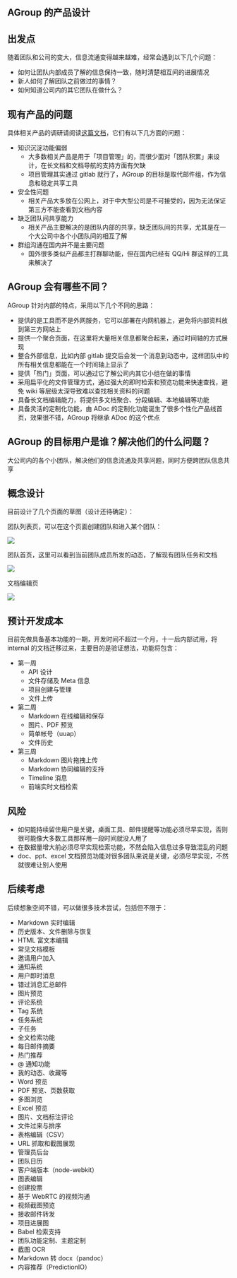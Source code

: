 AGroup 的产品设计
---------------------------

## 出发点

随着团队和公司的变大，信息流通变得越来越难，经常会遇到以下几个问题：

* 如何让团队内部成员了解的信息保持一致，随时清楚相互间的进展情况
* 新人如何了解团队之前做过的事情？
* 如何知道公司内的其它团队在做什么？

## 现有产品的问题

具体相关产品的调研请阅读[这篇文档](competitor.md)，它们有以下几方面的问题：

* 知识沉淀功能偏弱
    - 大多数相关产品是用于「项目管理」的，而很少面对「团队积累」来设计，在长文档和文档导航的支持方面有欠缺
    - 项目管理其实通过 gitlab 就行了，AGroup 的目标是取代邮件组，作为信息和稳定共享工具
* 安全性问题
    - 相关产品大多放在公网上，对于中大型公司是不可接受的，因为无法保证第三方不能查看到文档内容
* 缺乏团队间共享能力
    - 相关产品主要解决的是团队内部的共享，缺乏团队间的共享，尤其是在一个大公司中各个小团队间的相互了解
* 群组沟通在国内并不是主要问题
    - 国外很多类似产品都主打群聊功能，但在国内已经有 QQ/Hi 群这样的工具来解决了

## AGroup 会有哪些不同？

AGroup 针对内部的特点，采用以下几个不同的思路：

* 提供的是工具而不是外网服务，它可以部署在内网机器上，避免将内部资料放到第三方网站上
* 提供一个聚合页面，在这里将大量相关信息都聚合起来，通过时间轴的方式展现
* 整合外部信息，比如内部 gitlab 提交后会发一个消息到动态中，这样团队中的所有相关信息都能在一个时间轴上显示了
* 提供「热门」页面，可以通过它了解公司内其它小组在做的事情
* 采用扁平化的文件管理方式，通过强大的即时检索和预览功能来快速查找，避免 wiki 等层级太深导致难以查找相关资料的问题
* 具备长文档编辑能力，将提供多文档聚合、分段编辑、本地编辑等功能
* 具备灵活的定制化功能，由 ADoc 的定制化功能诞生了很多个性化产品线首页，效果很不错，AGroup 将继承 ADoc 的这个优点

## AGroup 的目标用户是谁？解决他们的什么问题？

大公司内的各个小团队，解决他们的信息流通及共享问题，同时方便跨团队信息共享

## 概念设计

目前设计了几个页面的草图（设计还待确定）：

团队列表页，可以在这个页面创建团队和进入某个团队：

![](agroup/index.png)

团队首页，这里可以看到当前团队成员所发的动态，了解现有团队任务和文档

![](agroup/group.png)

文档编辑页

![](agroup/markdown.png)

## 预计开发成本

目前先做具备基本功能的一期，开发时间不超过一个月，十一后内部试用，将 internal 的文档迁移过来，主要目的是验证想法，功能将包含：

* 第一周
    * API 设计
    * 文件存储及 Meta 信息
    * 项目创建与管理
    * 文件上传
* 第二周
    * Markdown 在线编辑和保存
    * 图片、PDF 预览
    * 简单帐号（uuap）
    * 文件历史
* 第三周
    * Markdown 图片拖拽上传
    * Markdown 协同编辑的支持
    * Timeline 消息
    * 前端实时文档检索

## 风险

* 如何能持续留住用户是关键，桌面工具、邮件提醒等功能必须尽早实现，否则很可能像大多数工具那样用一段时间就没人用了
* 在数据量增大前必须尽早实现检索功能，不然会陷入信息过多导致混乱的问题
* doc、ppt、excel 文档预览功能对很多团队来说是关键，必须尽早实现，不然就很难让别人使用
 
## 后续考虑

后续想象空间不错，可以做很多技术尝试，包括但不限于：

* Markdown 实时编辑
* 历史版本、文件删除与恢复
* HTML 富文本编辑
* 常见文档模板
* 邀请用户加入
* 通知系统
* 用户即时消息
* 错过消息汇总邮件
* 图片预览
* 评论系统
* Tag 系统
* 任务系统
* 子任务
* 全文检索功能
* 每日邮件摘要
* 热门推荐
* @ 通知功能
* 我的动态、收藏等
* Word 预览
* PDF 预览、页数获取
* 多图浏览
* Excel 预览
* 图片、文档标注评论
* 文件过来与排序
* 表格编辑（CSV）
* URL 抓取和截图展现
* 管理员后台
* 团队日历
* 客户端版本（node-webkit）
* 图表编辑
* 创建投票
* 基于 WebRTC 的视频沟通
* 视频截图预览
* 接收邮件转发
* 项目进展图
* Babel 检索支持
* 团队功能定制、主题定制
* 截图 OCR
* Markdown 转 docx（pandoc）
* 内容推荐（PredictionIO）
